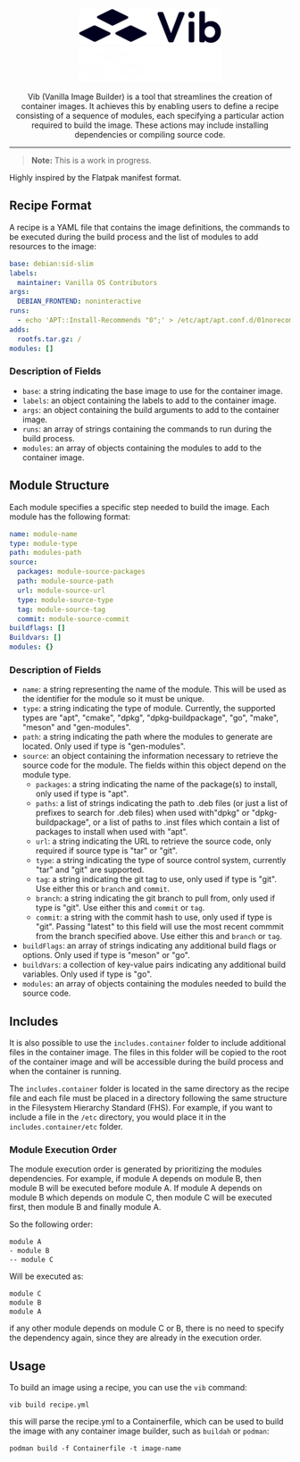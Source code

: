 <div align="center">
    <img src="docs/brand/logo/svg/full-mono-dark.svg#gh-light-mode-only" height="64">
    <img src="docs/brand/logo/svg/full-mono-light.svg#gh-dark-mode-only" height="64">
    <p>Vib (Vanilla Image Builder) is a tool that streamlines the creation of container images. It achieves this by enabling users to define a recipe consisting of a sequence of modules, each specifying a particular action required to build the image. These actions may include installing dependencies or compiling source code. 
</p>
    <hr />
</div>

> **Note:** This is a work in progress.

Highly inspired by the Flatpak manifest format.

## Recipe Format

A recipe is a YAML file that contains the image definitions, the commands to be executed during the build process and the list of modules to add resources to the image:

```yaml
base: debian:sid-slim
labels:
  maintainer: Vanilla OS Contributors
args:
  DEBIAN_FRONTEND: noninteractive
runs:
  - echo 'APT::Install-Recommends "0";' > /etc/apt/apt.conf.d/01norecommends
adds:
  rootfs.tar.gz: /
modules: []
```

### Description of Fields

- `base`: a string indicating the base image to use for the container image.
- `labels`: an object containing the labels to add to the container image.
- `args`: an object containing the build arguments to add to the container image.
- `runs`: an array of strings containing the commands to run during the build process.
- `modules`: an array of objects containing the modules to add to the container image.

## Module Structure

Each module specifies a specific step needed to build the image. Each module has the following format:

```yaml
name: module-name
type: module-type
path: modules-path
source:
  packages: module-source-packages
  path: module-source-path
  url: module-source-url
  type: module-source-type
  tag: module-source-tag
  commit: module-source-commit
buildflags: []
Buildvars: []
modules: {}
```

### Description of Fields

- `name`: a string representing the name of the module. This will be used as the identifier for the module so it must be unique.
- `type`: a string indicating the type of module. Currently, the supported types are "apt", "cmake", "dpkg", "dpkg-buildpackage", "go", "make", "meson" and "gen-modules".
- `path`: a string indicating the path where the modules to generate are located. Only used if type is "gen-modules".
- `source`: an object containing the information necessary to retrieve the source code for the module. The fields within this object depend on the module type.
  - `packages`: a string indicating the name of the package(s) to install, only used if type is "apt".
  - `paths`: a list of strings indicating the path to .deb files (or just a list of prefixes to search for .deb files) when used with"dpkg" or "dpkg-buildpackage", or a list of paths to .inst files which contain a list of packages to install when used with "apt".
  - `url`: a string indicating the URL to retrieve the source code, only required if source type is "tar" or "git".
  - `type`: a string indicating the type of source control system, currently "tar" and "git" are supported.
  - `tag`: a string indicating the git tag to use, only used if type is "git". Use either this or `branch` and `commit`.
  - `branch`: a string indicating the git branch to pull from, only used if type is "git". Use either this and `commit` or `tag`.
  - `commit`: a string with the commit hash to use, only used if type is "git". Passing "latest" to this field will use the most recent commmit from the branch specified above. Use either this and `branch` or `tag`.
- `buildFlags`: an array of strings indicating any additional build flags or options. Only used if type is "meson" or "go".
- `buildVars`: a collection of key-value pairs indicating any additional build variables. Only used if type is "go".
- `modules`: an array of objects containing the modules needed to build the source code.

## Includes

It is also possible to use the `includes.container` folder to include additional files in the container image. The files in this folder will be copied to the root of the container image and will be accessible during the build process and when the container is running.

The `includes.container` folder is located in the same directory as the recipe file and each file must be placed in a directory following the same structure in the Filesystem Hierarchy Standard (FHS). For example, if you want to include a file in the `/etc` directory, you would place it in the `includes.container/etc` folder.

### Module Execution Order

The module execution order is generated by prioritizing the modules dependencies. For example, if module A depends on module B, then module B will be executed before module A. If module A depends on module B which depends on module C, then module C will be executed first, then module B and finally module A.

So the following order:

```
module A
- module B
-- module C
```

Will be executed as:

```
module C
module B
module A
```

if any other module depends on module C or B, there is no need to specify the dependency again, since they are already in the execution order.

## Usage

To build an image using a recipe, you can use the `vib` command:

```
vib build recipe.yml
```

this will parse the recipe.yml to a Containerfile, which can be used to build the image with any container image builder, such as `buildah` or `podman`:

```
podman build -f Containerfile -t image-name
```
